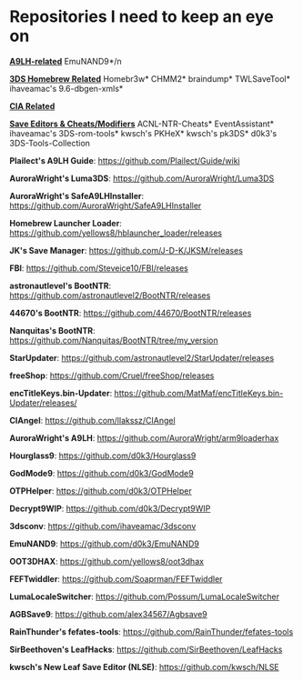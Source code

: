 # Repositories I need to keep an eye on

<b><u>A9LH-related</u></b>
EmuNAND9*/n

<b><u>3DS Homebrew Related</u></b>
Homebr3w*
CHMM2*
braindump*
TWLSaveTool*
ihaveamac's 9.6-dbgen-xmls*

<b><u>CIA Related</b></u>

<b><u>Save Editors & Cheats/Modifiers</b></u>
ACNL-NTR-Cheats*
EventAssistant*
ihaveamac's 3DS-rom-tools*
kwsch's PKHeX*
kwsch's pk3DS*
d0k3's 3DS-Tools-Collection

<b>Plailect's A9LH Guide</b>: https://github.com/Plailect/Guide/wiki

<b>AuroraWright's Luma3DS</b>: https://github.com/AuroraWright/Luma3DS

<b>AuroraWright's SafeA9LHInstaller</b>: https://github.com/AuroraWright/SafeA9LHInstaller

<b>Homebrew Launcher Loader</b>: https://github.com/yellows8/hblauncher_loader/releases

<b>JK's Save Manager</b>: https://github.com/J-D-K/JKSM/releases

<b>FBI</b>: https://github.com/Steveice10/FBI/releases

<b>astronautlevel's BootNTR</b>: https://github.com/astronautlevel2/BootNTR/releases

<b>44670's BootNTR</b>: https://github.com/44670/BootNTR/releases

<b>Nanquitas's BootNTR</b>: https://github.com/Nanquitas/BootNTR/tree/my_version

<b>StarUpdater</b>: https://github.com/astronautlevel2/StarUpdater/releases

<b>freeShop</b>: https://github.com/Cruel/freeShop/releases

<b>encTitleKeys.bin-Updater</b>: https://github.com/MatMaf/encTitleKeys.bin-Updater/releases/

<b>CIAngel</b>: https://github.com/llakssz/CIAngel

<b>AuroraWright's A9LH</b>: https://github.com/AuroraWright/arm9loaderhax

<b>Hourglass9</b>: https://github.com/d0k3/Hourglass9

<b>GodMode9</b>: https://github.com/d0k3/GodMode9

<b>OTPHelper</b>: https://github.com/d0k3/OTPHelper

<b>Decrypt9WIP</b>: https://github.com/d0k3/Decrypt9WIP

<b>3dsconv</b>: https://github.com/ihaveamac/3dsconv

<b>EmuNAND9</b>: https://github.com/d0k3/EmuNAND9

<b>OOT3DHAX</b>: https://github.com/yellows8/oot3dhax

<b>FEFTwiddler</b>: https://github.com/Soaprman/FEFTwiddler

<b>LumaLocaleSwitcher</b>: https://github.com/Possum/LumaLocaleSwitcher

<b>AGBSave9</b>: https://github.com/alex34567/Agbsave9

<b>RainThunder's fefates-tools</b>: https://github.com/RainThunder/fefates-tools

<b>SirBeethoven's LeafHacks</b>: https://github.com/SirBeethoven/LeafHacks

<b>kwsch's New Leaf Save Editor (NLSE)</b>: https://github.com/kwsch/NLSE
